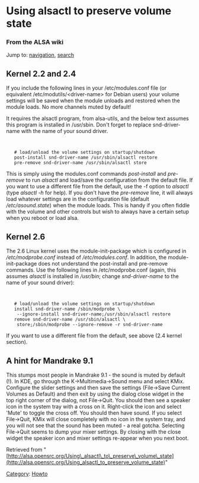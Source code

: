 Using alsactl to preserve volume state
======================================

### From the ALSA wiki

Jump to: [navigation](#mw-head), [search](#p-search)

Kernel 2.2 and 2.4
------------------

If you include the following lines in your /etc/modules.conf file (or
equivalent /etc/modutils/\<driver-name\> for Debian users) your volume
settings will be saved when the module unloads and restored when the
module loads. No more channels muted by default!

It requires the alsactl program, from alsa-utils, and the below text
assumes this program is installed in /usr/sbin. Don't forget to replace
snd-driver-name with the name of your sound driver.

` `

       # load/unload the volume settings on startup/shutdown
       post-install snd-driver-name /usr/sbin/alsactl restore
       pre-remove snd-driver-name /usr/sbin/alsactl store

This is simply using the modules.conf commands *post-install* and
*pre-remove* to run *alsactl* and load/save the configuration from the
default file. If you want to use a different file from the default, use
the -f option to *alsactl* (type *alsactl -h* for help). If you don't
have the *pre-remove* line, it will always load whatever settings are in
the configuration file (default */etc/asound.state*) when the module
loads. This is handy if you often fiddle with the volume and other
controls but wish to always have a certain setup when you reboot or load
alsa.

Kernel 2.6
----------

The 2.6 Linux kernel uses the module-init-package which is configured in
*/etc/modprobe.conf* instead of */etc/modules.conf*. In addition, the
module-init-package does not understand the post-install and pre-remove
commands. Use the following lines in /etc/modprobe.conf (again, this
assumes *alsactl* is installed in */usr/bin*; change *snd-driver-name*
to the name of your sound driver):

` `

       # load/unload the volume settings on startup/shutdown
       install snd-driver-name /sbin/modprobe \
        --ignore-install snd-driver-name;/usr/sbin/alsactl restore
       remove snd-driver-name /usr/sbin/alsactl \
        store;/sbin/modprobe --ignore-remove -r snd-driver-name

If you want to use a different file from the default, see above (2.4
kernel section).

A hint for Mandrake 9.1
-----------------------

This stumps most people in Mandrake 9.1 - the sound is muted by default
(!). In KDE, go through the K-\>Multimedia-\>Sound menu and select KMix.
Configure the slider settings and then save the settings (File-\>Save
Current Volumes as Default) and then exit by using the dialog close
widget in the top right corner of the dialog, not File-\>Quit. You
should then see a speaker icon in the system tray with a cross on it.
Right-click the icon and select 'Mute' to toggle the cross off. You
should then have sound. If you select File-\>Quit, KMix will close
completely with no icon in the system tray, and you will not see that
the sound has been muted - a real gotcha. Selecting File-\>Quit seems to
dump your mixer settings. By closing with the close widget the speaker
icon and mixer settings re-appear when you next boot.

Retrieved from
"[http://alsa.opensrc.org/Using\_alsactl\_to\_preserve\_volume\_state](http://alsa.opensrc.org/Using_alsactl_to_preserve_volume_state)"

[Category](/Special:Categories "Special:Categories"):
[Howto](/Category:Howto "Category:Howto")

